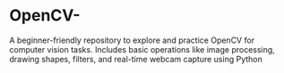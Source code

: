 # OpenCV-
A beginner-friendly repository to explore and practice OpenCV for computer vision tasks. Includes basic operations like image processing, drawing shapes, filters, and real-time webcam capture using Python
